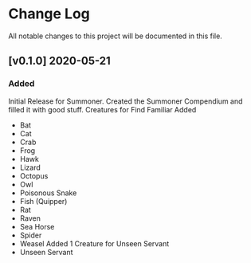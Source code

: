 # Change Log

All notable changes to this project will be documented in this file.

<!--
## [Unreleased]

### Added

### Changed

### Deprecated

### Removed

### Fixed

### Security
-->

## [v0.1.0] 2020-05-21
### Added
Initial Release for Summoner.  Created the Summoner Compendium and filled it with good stuff.
Creatures for Find Familiar Added
* Bat
* Cat
* Crab
* Frog
* Hawk
* Lizard
* Octopus
* Owl
* Poisonous Snake
* Fish (Quipper)
* Rat
* Raven
* Sea Horse
* Spider
* Weasel
Added 1 Creature for Unseen Servant
* Unseen Servant